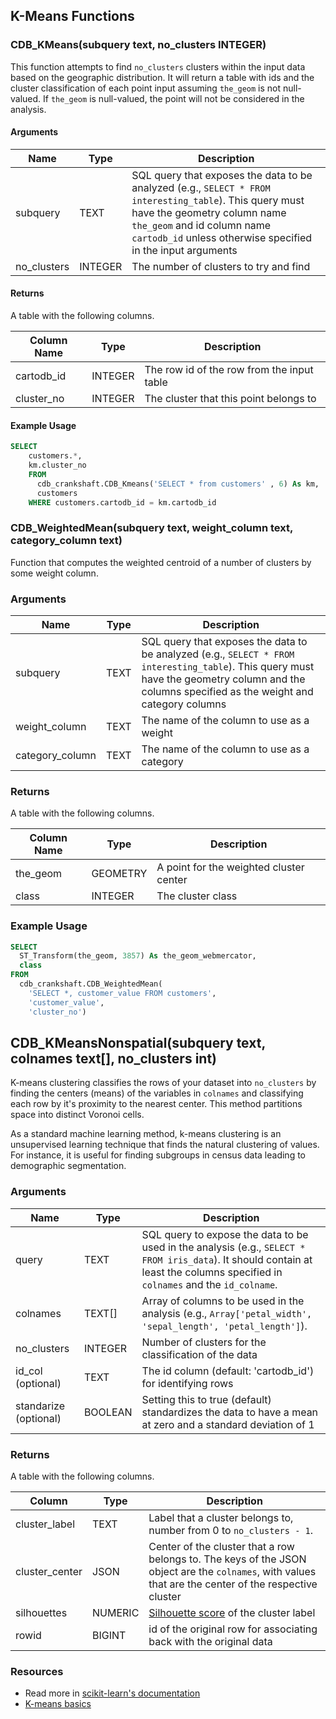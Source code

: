 ## K-Means Functions

### CDB_KMeans(subquery text, no_clusters INTEGER)

This function attempts to find `no_clusters` clusters within the input data based on the geographic distribution. It will return a table with ids and the cluster classification of each point input assuming `the_geom` is not null-valued. If `the_geom` is null-valued, the point will not be considered in the analysis.

#### Arguments

| Name | Type | Description |
|------|------|-------------|
| subquery | TEXT | SQL query that exposes the data to be analyzed (e.g., `SELECT * FROM interesting_table`). This query must have the geometry column name `the_geom` and id column name `cartodb_id` unless otherwise specified in the input arguments |
| no\_clusters | INTEGER | The number of clusters to try and find |

#### Returns

A table with the following columns.

| Column Name | Type | Description |
|-------------|------|-------------|
| cartodb\_id | INTEGER | The row id of the row from the input table |
| cluster\_no | INTEGER | The cluster that this point belongs to |


#### Example Usage

```sql
SELECT
    customers.*,
    km.cluster_no
    FROM
      cdb_crankshaft.CDB_Kmeans('SELECT * from customers' , 6) As km,
      customers
    WHERE customers.cartodb_id = km.cartodb_id
```

### CDB_WeightedMean(subquery text, weight_column text, category_column text)

Function that computes the weighted centroid of a number of clusters by some weight column.

### Arguments

| Name | Type | Description |
|------|------|-------------|
| subquery | TEXT | SQL query that exposes the data to be analyzed (e.g., `SELECT * FROM interesting_table`). This query must have the geometry column and the columns specified as the weight and category columns|
| weight\_column | TEXT | The name of the column to use as a weight |
| category\_column | TEXT | The name of the column to use as a category |

### Returns

A table with the following columns.

| Column Name | Type | Description |
|-------------|------|-------------|
| the\_geom | GEOMETRY | A point for the weighted cluster center |
| class | INTEGER | The cluster class |

### Example Usage

```sql
SELECT
  ST_Transform(the_geom, 3857) As the_geom_webmercator,
  class
FROM
  cdb_crankshaft.CDB_WeightedMean(
    'SELECT *, customer_value FROM customers',
    'customer_value',
    'cluster_no')
```

## CDB_KMeansNonspatial(subquery text, colnames text[], no_clusters int)

K-means clustering classifies the rows of your dataset into `no_clusters` by finding the centers (means) of the variables in `colnames` and classifying each row by it's proximity to the nearest center. This method partitions space into distinct Voronoi cells.

As a standard machine learning method, k-means clustering is an unsupervised learning technique that finds the natural clustering of values. For instance, it is useful for finding subgroups in census data leading to demographic segmentation.

### Arguments

| Name | Type | Description |
|------|------|-------------|
| query | TEXT | SQL query to expose the data to be used in the analysis (e.g., `SELECT * FROM iris_data`). It should contain at least the columns specified in `colnames` and the `id_colname`. |
| colnames | TEXT[] | Array of columns to be used in the analysis (e.g., `Array['petal_width', 'sepal_length', 'petal_length']`). |
| no\_clusters | INTEGER | Number of clusters for the classification of the data |
| id_col (optional) | TEXT | The id column (default: 'cartodb_id') for identifying rows |
| standarize (optional) | BOOLEAN | Setting this to true (default) standardizes the data to have a mean at zero and a standard deviation of 1 |

### Returns

A table with the following columns.

| Column | Type | Description |
|--------|------|-------------|
| cluster_label | TEXT | Label that a cluster belongs to, number from 0 to `no_clusters - 1`. |
| cluster_center | JSON | Center of the cluster that a row belongs to. The keys of the JSON object are the `colnames`, with values that are the center of the respective cluster |
| silhouettes | NUMERIC | [Silhouette score](http://scikit-learn.org/stable/modules/generated/sklearn.metrics.silhouette_score.html#sklearn.metrics.silhouette_score) of the cluster label |
| rowid | BIGINT | id of the original row for associating back with the original data |


### Resources

-   Read more in [scikit-learn's documentation](http://scikit-learn.org/stable/modules/clustering.html#k-means)
-   [K-means basics](https://www.datascience.com/blog/introduction-to-k-means-clustering-algorithm-learn-data-science-tutorials)
